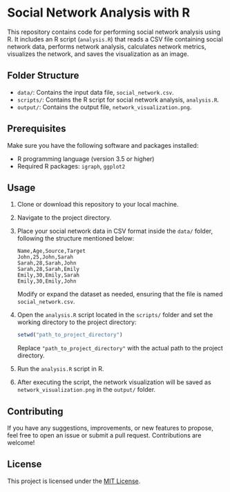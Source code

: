 # Social Network Analysis with R

This repository contains code for performing social network analysis using R. It includes an R script (`analysis.R`) that reads a CSV file containing social network data, performs network analysis, calculates network metrics, visualizes the network, and saves the visualization as an image.

## Folder Structure

- `data/`: Contains the input data file, `social_network.csv`.
- `scripts/`: Contains the R script for social network analysis, `analysis.R`.
- `output/`: Contains the output file, `network_visualization.png`.

## Prerequisites

Make sure you have the following software and packages installed:

- R programming language (version 3.5 or higher)
- Required R packages: `igraph`, `ggplot2`

## Usage

1. Clone or download this repository to your local machine.

2. Navigate to the project directory.

3. Place your social network data in CSV format inside the `data/` folder, following the structure mentioned below:

   ```csv
   Name,Age,Source,Target
   John,25,John,Sarah
   Sarah,28,Sarah,John
   Sarah,28,Sarah,Emily
   Emily,30,Emily,Sarah
   Emily,30,Emily,John
   ```

   Modify or expand the dataset as needed, ensuring that the file is named `social_network.csv`.

4. Open the `analysis.R` script located in the `scripts/` folder and set the working directory to the project directory:

   ```R
   setwd("path_to_project_directory")
   ```

   Replace `"path_to_project_directory"` with the actual path to the project directory.

5. Run the `analysis.R` script in R.

6. After executing the script, the network visualization will be saved as `network_visualization.png` in the `output/` folder.

## Contributing

If you have any suggestions, improvements, or new features to propose, feel free to open an issue or submit a pull request. Contributions are welcome!

## License

This project is licensed under the [MIT License](LICENSE).
